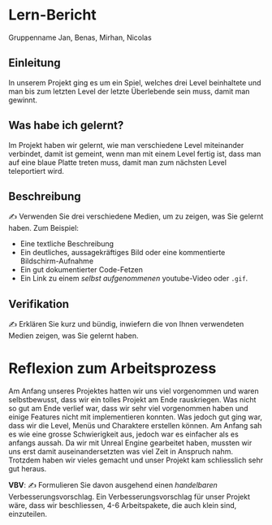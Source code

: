 # Lern-Bericht
Gruppenname 
Jan, Benas, Mirhan, Nicolas

## Einleitung

In unserem Projekt ging es um ein Spiel, welches drei Level beinhaltete und man bis zum letzten Level der letzte Überlebende sein muss, damit man gewinnt.

## Was habe ich gelernt?

Im Projekt haben wir gelernt, wie man verschiedene Level miteinander verbindet, damit ist gemeint, wenn man mit einem Level fertig ist, dass man auf eine blaue Platte treten muss, damit man zum nächsten Level teleportiert wird. 

## Beschreibung

✍️ Verwenden Sie drei verschiedene Medien, um zu zeigen, was Sie gelernt haben. Zum Beispiel:

* Eine textliche Beschreibung
* Ein deutliches, aussagekräftiges Bild oder eine kommentierte Bildschirm-Aufnahme
* Ein gut dokumentierter Code-Fetzen
* Ein Link zu einem *selbst aufgenommenen* youtube-Video oder `.gif`.

## Verifikation

✍️ Erklären Sie kurz und bündig, inwiefern die von Ihnen verwendeten Medien zeigen, was Sie gelernt haben.

# Reflexion zum Arbeitsprozess
Am Anfang unseres Projektes hatten wir uns viel vorgenommen und waren selbstbewusst, dass wir ein tolles Projekt am Ende rauskriegen. Was nicht so gut am Ende verlief war, dass wir sehr viel vorgenommen haben und einige Features nicht mit implementieren konnten. Was jedoch gut ging war, dass wir die Level, Menüs und Charaktere erstellen können. Am Anfang sah es wie eine grosse Schwierigkeit aus, jedoch war es einfacher als es anfangs aussah. Da wir mit Unreal Engine gearbeitet haben, mussten wir uns erst damit auseinandersetzten was viel Zeit in Anspruch nahm. Trotzdem haben wir vieles gemacht und unser Projekt kam schliesslich sehr gut heraus.



**VBV**: ✍️ Formulieren Sie davon ausgehend einen *handelbaren* Verbesserungsvorschlag.
Ein Verbesserungsvorschlag für unser Projekt wäre, dass wir beschliessen, 4-6 Arbeitspakete, die auch klein sind, einzuteilen.
